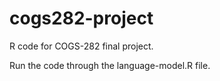 # cogs282-project
R code for COGS-282 final project.

Run the code through the language-model.R file.
